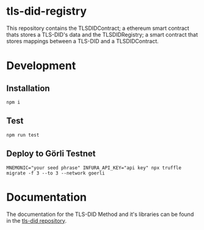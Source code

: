 # tls-did-registry

This repository contains the TLSDIDContract; a ethereum smart contract thats stores a TLS-DID's data and the TLSDIDRegistry; a smart contract that stores mappings between a TLS-DID and a TLSDIDContract.
# Development

## Installation

```
npm i
```

## Test

```
npm run test
```

## Deploy to Görli Testnet

```
MNEMONIC="your seed phrase" INFURA_API_KEY="api key" npx truffle migrate -f 3 --to 3 --network goerli
```

# Documentation

The documentation for the TLS-DID Method and it's libraries can be found in the [tls-did repository](https://github.com/digitalcredentials/tls-did/blob/master/README.md).